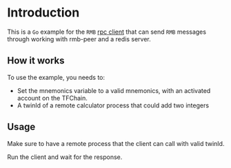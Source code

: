 # Introduction

This is a `Go` example for the `RMB` [rpc client](https://github.com/threefoldtech/tfgrid-sdk-go/blob/development/rmb-sdk-go/peer/rpc.go) that can send `RMB` messages through working with rmb-peer and a redis server.

## How it works

To use the example, you needs to:

-   Set the mnemonics variable to a valid mnemonics, with an activated account on the TFChain.
-   A twinId of a remote calculator process that could add two integers

## Usage

Make sure to have a remote process that the client can call with valid twinId.

Run the client and wait for the response.
